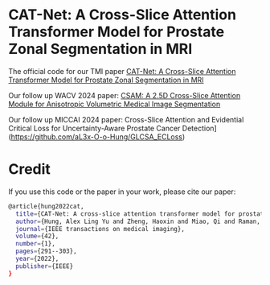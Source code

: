 # CAT-Net: A Cross-Slice Attention Transformer Model for Prostate Zonal Segmentation in MRI

The official code for our TMI paper [CAT-Net: A Cross-Slice Attention Transformer Model for Prostate Zonal Segmentation in MRI](https://ieeexplore.ieee.org/abstract/document/9910184)

Our follow up WACV 2024 paper: [CSAM: A 2.5D Cross-Slice Attention Module for Anisotropic Volumetric Medical Image Segmentation](https://github.com/aL3x-O-o-Hung/CSAM)

Our follow up MICCAI 2024 paper: Cross-Slice Attention and Evidential Critical Loss for Uncertainty-Aware Prostate Cancer Detection](https://github.com/aL3x-O-o-Hung/GLCSA_ECLoss) 

# Credit
If you use this code or the paper in your work, please cite our paper:
```bash
@article{hung2022cat,
  title={CAT-Net: A cross-slice attention transformer model for prostate zonal segmentation in MRI},
  author={Hung, Alex Ling Yu and Zheng, Haoxin and Miao, Qi and Raman, Steven S and Terzopoulos, Demetri and Sung, Kyunghyun},
  journal={IEEE transactions on medical imaging},
  volume={42},
  number={1},
  pages={291--303},
  year={2022},
  publisher={IEEE}
}
```

